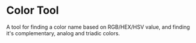 # Color Tool

A tool for finding a color name based on RGB/HEX/HSV value, and finding it's complementary, analog and triadic colors.

